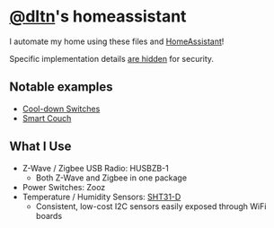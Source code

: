 # [@dltn](https://github.com/dltn)'s homeassistant

I automate my home using these files and [HomeAssistant](https://www.home-assistant.io/)!

Specific implementation details [are hidden](https://www.home-assistant.io/docs/configuration/secrets/) for security.


## Notable examples
* [Cool-down Switches](https://daltonf.com/cool-down-switch/)
* [Smart Couch](https://daltonf.com/smart-couch/)


## What I Use

* Z-Wave / Zigbee USB Radio: HUSBZB-1
  * Both Z-Wave and Zigbee in one package
* Power Switches: Zooz
* Temperature / Humidity Sensors: [SHT31-D](https://www.adafruit.com/product/2857)
  * Consistent, low-cost I2C sensors easily exposed through WiFi boards

